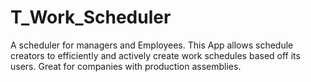 # T_Work_Scheduler
A scheduler for managers and Employees. This App allows schedule creators to efficiently and actively create work schedules based off its users.  Great for companies with production assemblies. 
